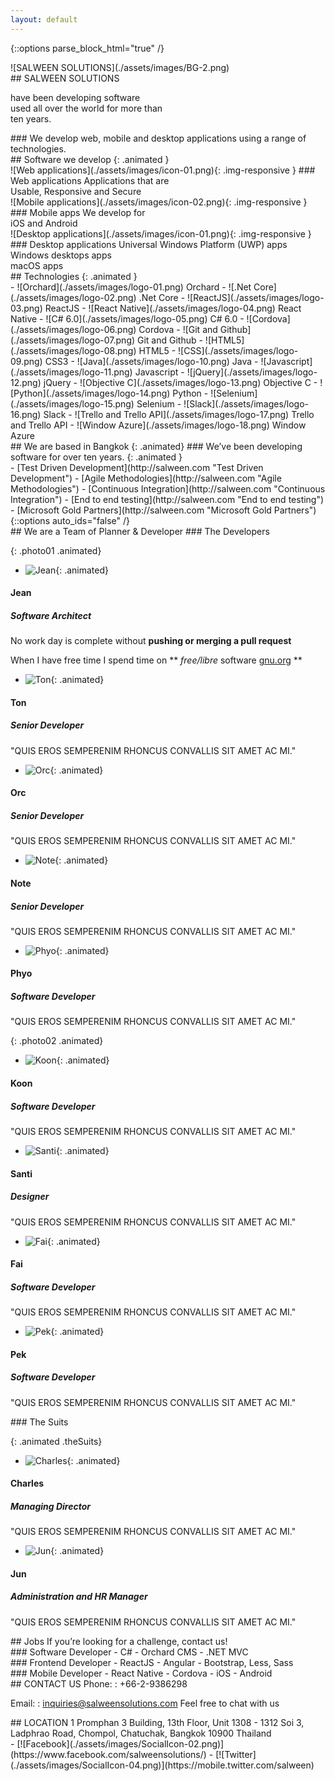 ```yaml
---
layout: default
---
```


{::options parse_block_html="true" /}
<section class="content-services" id="SERVICES">
<div class="clearfix container company-wrapper">
<div class="company-images animated">
![SALWEEN SOLUTIONS](./assets/images/BG-2.png)
</div>
<div class="company-text animated">
<div class="text-salween">
## SALWEEN SOLUTIONS

have been <span>developing software</span><br />
used all over the world for more than<br />
ten years.

</div>
### We develop
web, mobile and desktop applications using a range of technologies.
</div>
<div class="bounce-arrow">
<a href="#Technologies" class="scroll">
<i class="fa glyphicon glyphicon-menu-down"></i>
<i class="fa glyphicon glyphicon-menu-down"></i>
</a>
</div>
</div>
<div class="software-wrapper">
<div class="container">
<div class="title-software-inner">
## Software we develop
{: .animated }
<section class="image-wrapper img01 animated">
![Web applications](./assets/images/icon-01.png){: .img-responsive }
### Web applications
Applications that are<br /> Usable, Responsive and Secure
</section>
<section class="image-wrapper img02 animated">
![Mobile applications](./assets/images/icon-02.png){: .img-responsive }
### Mobile apps
We develop for<br />iOS and Android
</section>
<section class="image-wrapper img03 animated">
![Desktop applications](./assets/images/icon-01.png){: .img-responsive }
### Desktop applications
Universal Windows Platform (UWP) apps<br>Windows desktops apps<br>macOS apps
</section>
</div>
</div>
</div>
<section id="Technologies" class="technologies-wrapper">
## Technologies
{: .animated }
<div class="container">
<div class="technologies-inner ">
<div class="animated">
- ![Orchard](./assets/images/logo-01.png)  
Orchard
- ![.Net Core](./assets/images/logo-02.png)  
.Net Core
- ![ReactJS](./assets/images/logo-03.png)  
ReactJS
- ![React Native](./assets/images/logo-04.png)  
React Native
- ![C# 6.0](./assets/images/logo-05.png)  
C# 6.0
- ![Cordova](./assets/images/logo-06.png)  
Cordova
- ![Git and Github](./assets/images/logo-07.png)  
Git and Github
- ![HTML5](./assets/images/logo-08.png)  
HTML5
- ![CSS](./assets/images/logo-09.png)  
CSS3
- ![Java](./assets/images/logo-10.png)  
Java
- ![Javascript](./assets/images/logo-11.png)  
Javascript
- ![jQuery](./assets/images/logo-12.png)  
jQuery
- ![Objective C](./assets/images/logo-13.png)  
Objective C
- ![Python](./assets/images/logo-14.png)  
Python
- ![Selenium](./assets/images/logo-15.png)  
Selenium
- ![Slack](./assets/images/logo-16.png)  
Slack
- ![Trello and Trello API](./assets/images/logo-17.png)  
Trello and Trello API
- ![Window Azure](./assets/images/logo-18.png)  
Window Azure
</div>
</div>
</div>
<div class="bounce-arrow">
<a href="#TEAM" class="scroll">
<i class="fa glyphicon glyphicon-menu-down"></i>
<i class="fa glyphicon glyphicon-menu-down"></i>
</a>
</div>
</section>
</section>
<section class="based-area" id="ABOUT">
<div class="area-inner">
<div class="container">
## We are based in Bangkok
{: .animated}
### We’ve been developing software for over ten years.
{: .animated }
<div class="animated based-area-link">
- [Test Driven Development](http://salween.com "Test Driven Development")    
- [Agile Methodologies](http://salween.com "Agile Methodologies")    
- [Continuous Integration](http://salween.com "Continuous Integration")   
- [End to end testing](http://salween.com "End to end testing")  
- [Microsoft Gold Partners](http://salween.com "Microsoft Gold Partners")  
</div>  
</div>
</div>
</section>

<section class="content-team" id="TEAM">
{::options auto_ids="false" /}
<div class="animated">
## We are a Team of Planner & Developer
### The Developers
</div>

{: .photo01 .animated}
- ![Jean](./assets/images/Jean.png){:  .animated}
#### Jean    
##### Software Architect
No work day is complete without **pushing or merging a pull request**

When I have free time I spend time on ** _free/libre_ software [gnu.org](https://www.gnu.org/) **
- ![Ton](./assets/images/Ton.png){: .animated}  
#### Ton  
##### Senior Developer
"QUIS EROS SEMPERENIM RHONCUS CONVALLIS SIT AMET AC MI."

- ![Orc](./assets/images/Orc.png){: .animated}  
#### Orc  
##### Senior Developer
"QUIS EROS SEMPERENIM RHONCUS CONVALLIS SIT AMET AC MI."

- ![Note](./assets/images/Note.png){: .animated}
#### Note   
##### Senior Developer
"QUIS EROS SEMPERENIM RHONCUS CONVALLIS SIT AMET AC MI."

- ![Phyo](./assets/images/Phyo.png){: .animated}  
#### Phyo
##### Software Developer
"QUIS EROS SEMPERENIM RHONCUS CONVALLIS SIT AMET AC MI."


{: .photo02 .animated}
- ![Koon](./assets/images/Koon.png){: .animated}
#### Koon    
##### Software Developer
"QUIS EROS SEMPERENIM RHONCUS CONVALLIS SIT AMET AC MI."

- ![Santi](./assets/images/Santi.png){: .animated}
#### Santi    
##### Designer
"QUIS EROS SEMPERENIM RHONCUS CONVALLIS SIT AMET AC MI."

- ![Fai](./assets/images/Fai.png){: .animated}
#### Fai    
##### Software Developer
"QUIS EROS SEMPERENIM RHONCUS CONVALLIS SIT AMET AC MI."

- ![Pek](./assets/images/Pek.png){: .animated}
#### Pek    
##### Software Developer
"QUIS EROS SEMPERENIM RHONCUS CONVALLIS SIT AMET AC MI."
<div class="animated">
### The Suits
</div>

{: .animated .theSuits}
- ![Charles](./assets/images/Charles.png){: .animated}
#### Charles    
##### Managing Director
"QUIS EROS SEMPERENIM RHONCUS CONVALLIS SIT AMET AC MI."

- ![Jun](./assets/images/Jun.png){: .animated}
#### Jun    
##### Administration and HR Manager
"QUIS EROS SEMPERENIM RHONCUS CONVALLIS SIT AMET AC MI."
</section>
<section class="job" id="job">
<div class="animated container">
## Jobs
If you’re looking for a challenge, contact us!
<div class="job-inner">
### Software Developer  
- C#
- Orchard CMS
- .NET MVC  
</div>
<div class="job-inner">
### Frontend Developer   
- ReactJS
- Angular
- Bootstrap, Less, Sass  
</div>
<div class="job-inner">
### Mobile Developer  
- React Native
- Cordova
- iOS
- Android  
</div>
</div>
</section>
<div class="content-contact-us" id="CONTACT">
<div id="google-map">
</div>
</div>
<footer>
<div class="container">
<section>
## CONTACT US
Phone:
: +66-2-9386298  

Email:
: inquiries@salweensolutions.com
Feel free to chat with us
</section>
<section>
## LOCATION
1 Promphan 3 Building, 13th Floor, Unit 1308 - 1312  
Soi 3, Ladphrao Road, Chompol,  
Chatuchak, Bangkok 10900  
Thailand
</section>
<div class="social-link">
- [![Facebook](./assets/images/SocialIcon-02.png)](https://www.facebook.com/salweensolutions/)
- [![Twitter](./assets/images/SocialIcon-04.png)](https://mobile.twitter.com/salween)
</div>
</div>
</footer>
